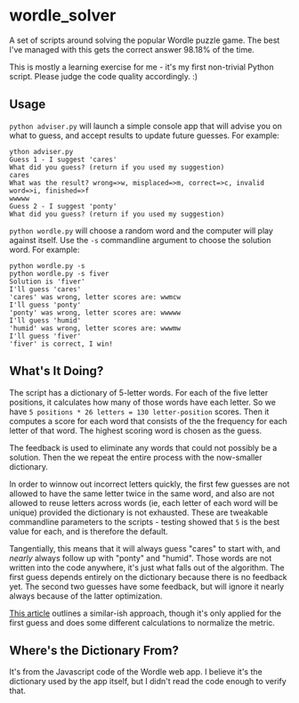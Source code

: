 # wordle_solver
A set of scripts around solving the popular Wordle puzzle game. The best I've managed with this gets the correct answer 98.18% of the time. 

This is mostly a learning exercise for me - it's my first non-trivial Python script. Please judge the code quality accordingly. :) 

## Usage
`python adviser.py` will launch a simple console app that will advise you on what to guess, and accept results to update future guesses. For example:
```
ython adviser.py
Guess 1 - I suggest 'cares'
What did you guess? (return if you used my suggestion)
cares
What was the result? wrong=>w, misplaced=>m, correct=>c, invalid word=>i, finished=>f
wwwww
Guess 2 - I suggest 'ponty'
What did you guess? (return if you used my suggestion)
```

`python wordle.py` will choose a random word and the computer will play against itself. Use the `-s` commandline argument to choose the solution word. For example:
```
python wordle.py -s 
python wordle.py -s fiver
Solution is 'fiver'
I'll guess 'cares'
'cares' was wrong, letter scores are: wwmcw
I'll guess 'ponty'
'ponty' was wrong, letter scores are: wwwww
I'll guess 'humid'
'humid' was wrong, letter scores are: wwwmw
I'll guess 'fiver'
'fiver' is correct, I win!
```

## What's It Doing?
The script has a dictionary of 5-letter words. For each of the five letter positions, it calculates how many of those words have each letter. So we have `5 positions * 26 letters = 130 letter-position` scores. Then it computes a score for each word that consists of the the frequency for each letter of that word. The highest scoring word is chosen as the guess. 

The feedback is used to eliminate any words that could not possibly be a solution. Then the we repeat the entire process with the now-smaller dictionary. 

In order to winnow out incorrect letters quickly, the first few guesses are not allowed to have the same letter twice in the same word, and also are not allowed to reuse letters across words (ie, each letter of each word will be unique) provided the dictionary is not exhausted. These are tweakable commandline parameters to the scripts - testing showed that `5` is the best value for each, and is therefore the default. 

Tangentially, this means that it will always guess "cares" to start with, and _nearly_ always follow up with "ponty" and "humid". Those words are not written into the code anywhere, it's just what falls out of the algorithm. The first guess depends entirely on the dictionary because there is no feedback yet. The second two guesses have some feedback, but will ignore it nearly always because of the latter optimization. 

[This article](https://towardsdatascience.com/a-frequency-analysis-on-wordle-9c5778283363) outlines a similar-ish approach, though it's only applied for the first guess and does some different calculations to normalize the metric. 

## Where's the Dictionary From?
It's from the Javascript code of the Wordle web app. I believe it's the dictionary used by the app itself, but I didn't read the code enough to verify that. 